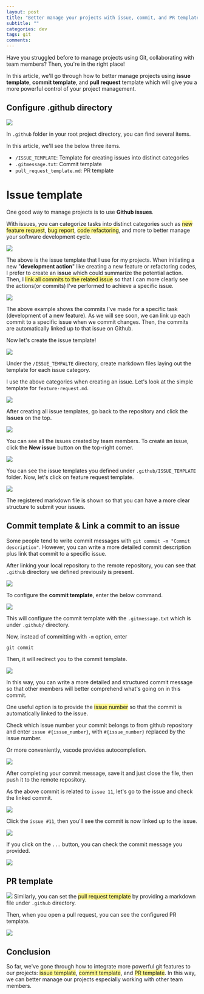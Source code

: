 ```yaml
---
layout: post
title: "Better manage your projects with issue, commit, and PR template"
subtitle: ""
categories: dev
tags: git
comments:
---
```


Have you struggled before to manage projects using Git, collaborating with team members? Then, you're in the right place!

In this article, we'll go through how to better manage projects using **issue template**, **commit template**, and **pull request** template which will give you a more powerful control of your project management.

## Configure .github directory

![](/assets/img/git/issue_template1.png)

In `.github` folder in your root project directory, you can find several items.

In this article, we'll see the below three items.

- `/ISSUE_TEMPLATE`: Template for creating issues into distinct categories
- `.gitmessage.txt`: Commit template
- `pull_request_template.md`: PR template

# Issue template

One good way to manage projects is to use **Github issues**.

With issues, you can categorize tasks into distinct categories such as <span style="background:#fff88f">new feature request</span>, <span style="background:#fff88f">bug report</span>, <span style="background:#fff88f">code refactoring</span>, and more to better manage your software development cycle.

![](/assets/img/git/issue_template2.png)

The above is the issue template that I use for my projects. When initiating a new "**development action**" like creating a new feature or refactoring codes, I prefer to create an **issue** which could summarize the potential action. Then, I <span style="background:#fff88f">link all commits to the related issue</span> so that I can more clearly see the actions(or commits) I've performed to achieve a specific issue.

![](/assets/img/git/issue_template3.png)

The above example shows the commits I've made for a specific task (development of a new feature). As we will see soon, we can link up each commit to a specific issue when we commit changes. Then, the commits are automatically linked up to that issue on Github.

Now let's create the issue template!

![](/assets/img/git/issue_template4.png)

Under the `/ISSUE_TEMPALTE` directory, create markdown files laying out the template for each issue category.

I use the above categories when creating an issue. Let's look at the simple template for `feature-request.md`.

![](/assets/img/git/issue_template5.png)

After creating all issue templates, go back to the repository and click the **Issues** on the top.

![](/assets/img/git/issue_template6.png)

You can see all the issues created by team members. To create an issue, click the **New issue** button on the top-right corner.

![](/assets/img/git/issue_template7.png)

You can see the issue templates you defined under `.github/ISSUE_TEMPLATE` folder. Now, let's click on feature request template.

![](/assets/img/git/issue_template8.png)

The registered markdown file is shown so that you can have a more clear structure to submit your issues.

## Commit template & Link a commit to an issue

Some people tend to write commit messages with `git commit -m "Commit description"`. However, you can write a more detailed commit description plus link that commit to a specific issue.

After linking your local repository to the remote repository, you can see that `.github` directory we defined previously is present.

![](/assets/img/git/issue_template9.png)

To configure the **commit template**, enter the below command.

![](/assets/img/git/issue_template10.png)

This will configure the commit template with the `.gitmessage.txt` which is under `.github/` directory.

Now, instead of committing with `-m` option, enter

```shell
git commit
```

Then, it will redirect you to the commit template.

![](/assets/img/git/issue_template11.png)

In this way, you can write a more detailed and structured commit message so that other members will better comprehend what's going on in this commit.

One useful option is to provide the <span style="background:#fff88f">issue number</span> so that the commit is automatically linked to the issue.

Check which issue number your commit belongs to from github repository and enter `issue #{issue_number}`, with `#{issue_number}` replaced by the issue number.

Or more conveniently, vscode provides autocompletion.

![](/assets/img/git/issue_template12.png)

After completing your commit message, save it and just close the file, then push it to the remote repository.

As the above commit is related to `issue 11`, let's go to the issue and check the linked commit.

![](/assets/img/git/issue_template13.png)

Click the `issue #11`, then you'll see the commit is now linked up to the issue.

![](/assets/img/git/issue_template14.png)

If you click on the `...` button, you can check the commit message you provided.

![](/assets/img/git/issue_template15.png)

## PR template

![](/assets/img/git/issue_template16.png)
Similarly, you can set the <span style="background:#fff88f">pull request template</span> by providing a markdown file under `.github` directory.

Then, when you open a pull request, you can see the configured PR template.

![](/assets/img/git/issue_template17.png)

## Conclusion

So far, we've gone through how to integrate more powerful git features to our projects: <span style="background:#fff88f">issue template</span>, <span style="background:#fff88f">commit template</span>, and <span style="background:#fff88f">PR template</span>. In this way, we can better manage our projects especially working with other team members.
